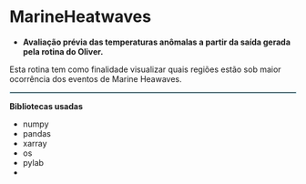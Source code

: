 # MarineHeatwaves

* **Avaliação prévia das temperaturas anômalas a partir da saída gerada pela rotina do Oliver.**

Esta rotina tem como finalidade visualizar quais regiões estão sob maior ocorrência dos eventos de Marine Heawaves.


<hr style="border:1px solid lightblue"> </hr>

**Bibliotecas usadas**

* numpy
* pandas
* xarray
* os
* pylab
* 


